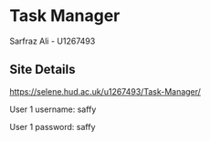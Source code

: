 <h1>Task Manager</h1>
<p>Sarfraz Ali - U1267493</p>

<h2>Site Details</h2>
<p><a href="https://selene.hud.ac.uk/u1267493/Task-Manager/">https://selene.hud.ac.uk/u1267493/Task-Manager/</a></p>
<p>User 1 username: saffy</p>
<p>User 1 password: saffy</p>
